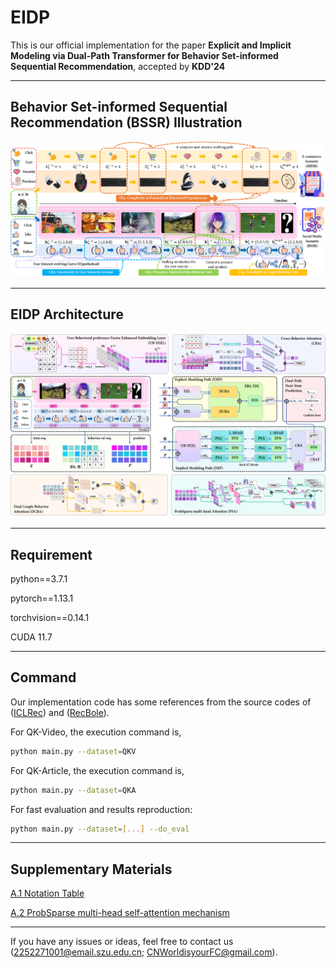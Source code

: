 # EIDP
This is our official implementation for the paper **Explicit and Implicit Modeling via Dual-Path Transformer for Behavior Set-informed Sequential Recommendation**, accepted by **KDD'24**
* * *

## Behavior Set-informed Sequential Recommendation (BSSR) Illustration
![](BSSR.png)
* * *

## EIDP Architecture
![](EIDP.png)
* * *

## Requirement
python==3.7.1

pytorch==1.13.1

torchvision==0.14.1

CUDA 11.7
* * *

## Command
Our implementation code has some references from the source codes of ([ICLRec](https://github.com/salesforce/ICLRec)) and ([RecBole](https://github.com/RUCAIBox/RecBole)).

For QK-Video, the execution command is,
```bash
python main.py --dataset=QKV
```

For QK-Article, the execution command is,
```bash
python main.py --dataset=QKA
```

For fast evaluation and results reproduction:
```bash
python main.py --dataset=[...] --do_eval
```
* * *

## Supplementary Materials
[A.1 Notation Table](A1NotationTable.pdf)

[A.2 ProbSparse multi-head self-attention mechanism](A2Algo_PSA.pdf)
* * *

If you have any issues or ideas, feel free to contact us ([2252271001@email.szu.edu.cn](mailto:2252271001@email.szu.edu.cn); [CNWorldisyourFC@gmail.com](mailto:CNWorldisyourFC@gmail.com)).
